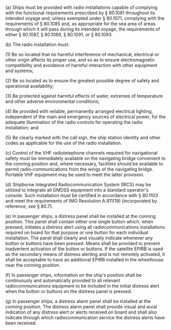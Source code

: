(a) Ships must be provided with radio installations capable of complying with the functional requirements prescribed by § 80.1081 throughout its intended voyage and, unless exempted under § 80.1071, complying with the requirements of § 80.1085 and, as appropriate for the sea area of areas through which it will pass during its intended voyage, the requirements of either § 80.1087, § 80.1089, § 80.1091, or § 80.1093.

(b) The radio installation must:

(1) Be so located that no harmful interference of mechanical, electrical or other origin affects its proper use, and so as to ensure electromagnetic compatibility and avoidance of harmful interaction with other equipment and systems;

(2) Be so located as to ensure the greatest possible degree of safety and operational availability;

(3) Be protected against harmful effects of water, extremes of temperature and other adverse environmental conditions;

(4) Be provided with reliable, permanently arranged electrical lighting, independent of the main and emergency sources of electrical power, for the adequate illumination of the radio controls for operating the radio installation; and

(5) Be clearly marked with the call sign, the ship station identity and other codes as applicable for the use of the radio installation.

(c) Control of the VHF radiotelephone channels required for navigational safety must be immediately available on the navigating bridge convenient to the conning position and, where necessary, facilities should be available to permit radio-communications from the wings of the navigating bridge. Portable VHF equipment may be used to meet the latter provision.

(d) Shipborne Integrated Radiocommunication System (IRCS) may be utilized to integrate all GMDSS equipment into a standard operator's console. Such installation must be certified in accordance with § 80.1103 and meet the requirements of IMO Resolution A.811(19) (incorporated by reference, see § 80.7).

(e) In passenger ships, a distress panel shall be installed at the conning position. This panel shall contain either one single button which, when pressed, initiates a distress alert using all radiocommunications installations required on board for that purpose or one button for each individual installation. The panel shall clearly and visually indicate whenever any button or buttons have been pressed. Means shall be provided to prevent inadvertent activation of the button or buttons. If the satellite EPIRB is used as the secondary means of distress alerting and is not remotely activated, it shall be acceptable to have an additional EPIRB installed in the wheelhouse near the conning position.

(f) In passenger ships, information on the ship's position shall be continuously and automatically provided to all relevant radiocommunications equipment to be included in the initial distress alert when the button or buttons on the distress panel is pressed.

(g) In passenger ships, a distress alarm panel shall be installed at the conning position. The distress alarm panel shall provide visual and aural indication of any distress alert or alerts received on board and shall also indicate through which radiocommunication service the distress alerts have been received.

